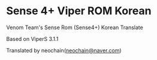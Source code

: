 Sense 4+  Viper ROM Korean
=====================

Venom Team's Sense Rom (Sense4+) Korean Translate

Based on ViperS 3.1.1

Translated by neochain(neochain@naver.com)